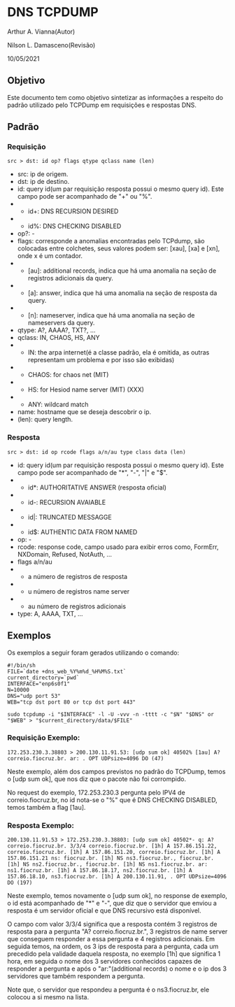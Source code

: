 # DNS TCPDUMP
Arthur A. Vianna(Autor)

Nilson L. Damasceno(Revisão)

10/05/2021

## Objetivo
Este documento tem como objetivo sintetizar as informações a respeito do padrão utilizado pelo TCPDump em requisições e respostas DNS.

## Padrão

### Requisição
``` src > dst: id op? flags qtype qclass name (len) ```

* src: ip de origem.
* dst: ip de destino.
* id: query id(um par requisição resposta possui o mesmo query id). Este campo pode ser acompanhado de "+" ou "%".
* * id+: DNS RECURSION DESIRED
* * id%: DNS CHECKING DISABLED
* op?: -
* flags: corresponde a anomalias encontradas pelo TCPdump, são colocadas entre colchetes, seus valores podem ser: [xau], [xa] e [xn], onde x é um contador.
* * [au]: additional records, indica que há uma anomalia na seção de registros adicionais da query.
* * [a]: answer, indica que há uma anomalia na seção de resposta da query.
* * [n]: nameserver, indica que há uma anomalia na seção de nameservers da query.
* qtype: A?, AAAA?, TXT?, ...
* qclass: IN, CHAOS, HS, ANY
* * IN: the arpa internet(é a classe padrão, ela é omitida, as outras representam um problema e por isso são exibidas)
* * CHAOS: for chaos net (MIT)
* * HS: for Hesiod name server (MIT) (XXX)
* * ANY: wildcard match
* name: hostname que se deseja descobrir o ip.
* (len): query length.

### Resposta
``` src > dst: id op rcode flags a/n/au type class data (len) ```

* id: query id(um par requisição resposta possui o mesmo query id). Este campo pode ser acompanhado de "*", "-", "|" e "$".
* * id*: AUTHORITATIVE ANSWER (resposta oficial)
* * id-: RECURSION AVAIABLE
* * id|: TRUNCATED MESSAGGE
* * id$: AUTHENTIC DATA FROM NAMED
* op: -
* rcode: response code, campo usado para exibir erros como, FormErr, NXDomain, Refused, NotAuth, ...
* flags a/n/au
* * a número de registros de resposta
* * u número de registros name server
* * au número de registros adicionais
* type: A, AAAA, TXT, ...

## Exemplos

Os exemplos a seguir foram gerados utilizando o comando:

```Shell
#!/bin/sh
FILE=`date +dns_web_%Y%m%d_%H%M%S.txt`
current_directory=`pwd`
INTERFACE="enp6s0f1"
N=10000
DNS="udp port 53"
WEB="tcp dst port 80 or tcp dst port 443"

sudo tcpdump -i "$INTERFACE" -l -U -vvv -n -tttt -c "$N" "$DNS" or "$WEB" > "$current_directory/data/$FILE"
```

### Requisição Exemplo:
``` 172.253.230.3.38803 > 200.130.11.91.53: [udp sum ok] 40502% [1au] A? correio.fiocruz.br. ar: . OPT UDPsize=4096 DO (47) ```

Neste exemplo, além dos campos previstos no padrão do TCPDump, temos o [udp sum ok], que nos diz que o pacote não foi corrompido.

No request do exemplo, 172.253.230.3 pergunta pelo IPV4 de correio.fiocruz.br, no id nota-se o "%" que é DNS CHECKING DISABLED, temos também a flag [1au].

### Resposta Exemplo:
``` 200.130.11.91.53 > 172.253.230.3.38803: [udp sum ok] 40502*- q: A? correio.fiocruz.br. 3/3/4 correio.fiocruz.br. [1h] A 157.86.151.22, correio.fiocruz.br. [1h] A 157.86.151.20, correio.fiocruz.br. [1h] A 157.86.151.21 ns: fiocruz.br. [1h] NS ns3.fiocruz.br., fiocruz.br. [1h] NS ns2.fiocruz.br., fiocruz.br. [1h] NS ns1.fiocruz.br. ar: ns1.fiocruz.br. [1h] A 157.86.18.17, ns2.fiocruz.br. [1h] A 157.86.18.10, ns3.fiocruz.br. [1h] A 200.130.11.91, . OPT UDPsize=4096 DO (197) ```

Neste exemplo, temos novamente o [udp sum ok], no response de exemplo, o id está acompanhado de "*" e "-", que diz que o servidor que enviou a resposta é um servidor oficial e que DNS recursivo está disponível.

O campo com valor 3/3/4 significa que a resposta contém 3 registros de resposta para a pergunta "A? correio.fiocruz.br.", 3 registros de name server que conseguem responder a essa pergunta e 4 registros adicionais. Em seguida temos, na ordem, os 3 ips de resposta para a pergunta, cada um precedido pela validade daquela resposta, no exemplo [1h] que significa 1 hora, em seguida o nome dos 3 servidores conhecidos capazes de responder a pergunta e após o "ar:"(additional records) o nome e o ip dos 3 servidores que também respondem a pergunta.

Note que, o servidor que respondeu a pergunta é o ns3.fiocruz.br, ele colocou a si mesmo na lista.
